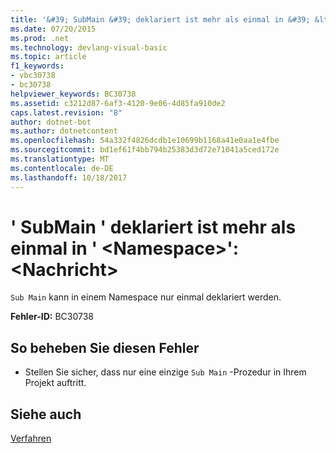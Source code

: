 ```yaml
---
title: '&#39; SubMain &#39; deklariert ist mehr als einmal in &#39; &lt;Namespace&gt;&#39;: &lt;Nachricht&gt;'
ms.date: 07/20/2015
ms.prod: .net
ms.technology: devlang-visual-basic
ms.topic: article
f1_keywords:
- vbc30738
- bc30738
helpviewer_keywords: BC30738
ms.assetid: c3212d87-6af3-4120-9e06-4d85fa910de2
caps.latest.revision: "8"
author: dotnet-bot
ms.author: dotnetcontent
ms.openlocfilehash: 54a332f4826dcdb1e10699b1168a41e0aa1e4fbe
ms.sourcegitcommit: bd1ef61f4bb794b25383d3d72e71041a5ced172e
ms.translationtype: MT
ms.contentlocale: de-DE
ms.lasthandoff: 10/18/2017
---
```

# <a name="39sub-main39-is-declared-more-than-once-in-39ltnamespacegt39-ltmessagegt"></a>&#39; SubMain &#39; deklariert ist mehr als einmal in &#39; &lt;Namespace&gt;&#39;: &lt;Nachricht&gt;
`Sub Main` kann in einem Namespace nur einmal deklariert werden.  
  
 **Fehler-ID:** BC30738  
  
## <a name="to-correct-this-error"></a>So beheben Sie diesen Fehler  
  
-   Stellen Sie sicher, dass nur eine einzige `Sub Main` -Prozedur in Ihrem Projekt auftritt.  
  
## <a name="see-also"></a>Siehe auch  
 [Verfahren](../../visual-basic/programming-guide/language-features/procedures/index.md)
